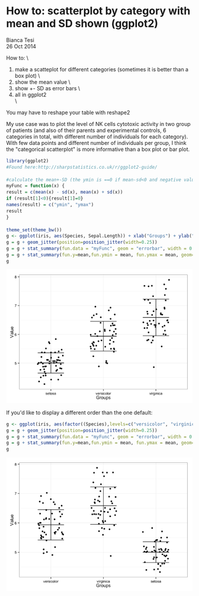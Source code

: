 # How to: scatterplot by category with mean and SD shown (ggplot2)
Bianca Tesi  
26 Oct 2014  

How to: \
1. make a scatteplot for different categories (sometimes it is better than a box plot) \
2. show the mean value \
3. show +- SD as error bars \
4. all in ggplot2 \
\
 
You may have to reshape your table with reshape2

My use case was to plot the level of NK cells cytotoxic activity in two group of patients (and also of their parents and experimental controls, 6 categories in total, with different number of individuals for each category).
With few data points and different number of individuals per group, I think the "categorical scatterplot" is more informative than a box plot or bar plot. 



```r
library(ggplot2)
#Found here:http://sharpstatistics.co.uk/r/ggplot2-guide/

#calculate the mean+-SD (the ymin is ==0 if mean-sd<0 and negative values make no sense)
myFunc = function(x) {
result = c(mean(x) - sd(x), mean(x) + sd(x))
if (result[1]<0){result[1]=0}
names(result) = c("ymin", "ymax")
result
}

theme_set(theme_bw())
g <- ggplot(iris, aes(Species, Sepal.Length)) + xlab("Groups") + ylab("Value")
g = g + geom_jitter(position=position_jitter(width=0.25))  
g = g + stat_summary(fun.data = "myFunc", geom = "errorbar", width = 0.5, size=0.5) 
g = g + stat_summary(fun.y=mean,fun.ymin = mean, fun.ymax = mean, geom="crossbar", size = 0.3, width=0.5) 
g
```

![](categorical_scatterplot_errorbars_ggplot2_files/figure-html/unnamed-chunk-1-1.png) 

If you'd like to display a different order than the one default:


```r
g <- ggplot(iris, aes(factor((Species),levels=c("versicolor", "virginica", "setosa")), Sepal.Length)) + xlab("Groups") + ylab("Value")
g = g + geom_jitter(position=position_jitter(width=0.25))  
g = g + stat_summary(fun.data = "myFunc", geom = "errorbar", width = 0.5, size=0.5) 
g = g + stat_summary(fun.y=mean,fun.ymin = mean, fun.ymax = mean, geom="crossbar", size = 0.3, width=0.5) 
g
```

![](categorical_scatterplot_errorbars_ggplot2_files/figure-html/unnamed-chunk-2-1.png) 


